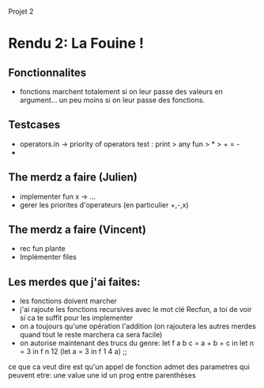 Projet 2

# Rendu 2: La Fouine !

## Fonctionnalites
* fonctions marchent totalement si on leur passe des valeurs en argument... un peu moins si on leur passe des fonctions.

## Testcases
* operators.in -> priority of operators test :  print > any fun > * > + = -
* 



## The merdz a faire (Julien)
* implementer fun x -> ...
* gerer les priorites d'operateurs (en particulier +,-,x)


## The merdz a faire (Vincent)
* rec fun plante
* Implémenter files
## Les merdes que j'ai faites:

* les fonctions doivent marcher
* j'ai rajoute les fonctions recursives avec le mot clé Recfun, a toi de voir si ca te suffit pour les implementer
* on a toujours qu'une opération l'addition (on rajoutera les autres merdes quand tout le reste marchera ca sera facile)
* on autorise maintenant des trucs du genre:
let f a b c = a + b + c in 
let n = 3 in 
f n 12 (let a = 3 in f 1 4 a) ;;

ce que ca veut dire est qu'un appel de fonction admet des parametres qui peuvent etre: 
une value
une id
un prog entre parenthèses

